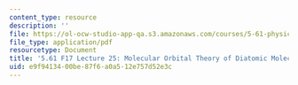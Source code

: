 ```yaml
---
content_type: resource
description: ''
file: https://ol-ocw-studio-app-qa.s3.amazonaws.com/courses/5-61-physical-chemistry-fall-2017/e9f9413400be87f6a0a512e757d52e3c_MIT5_61F17_lec25.pdf
file_type: application/pdf
resourcetype: Document
title: '5.61 F17 Lecture 25: Molecular Orbital Theory of Diatomic Molecules II'
uid: e9f94134-00be-87f6-a0a5-12e757d52e3c
---
```

